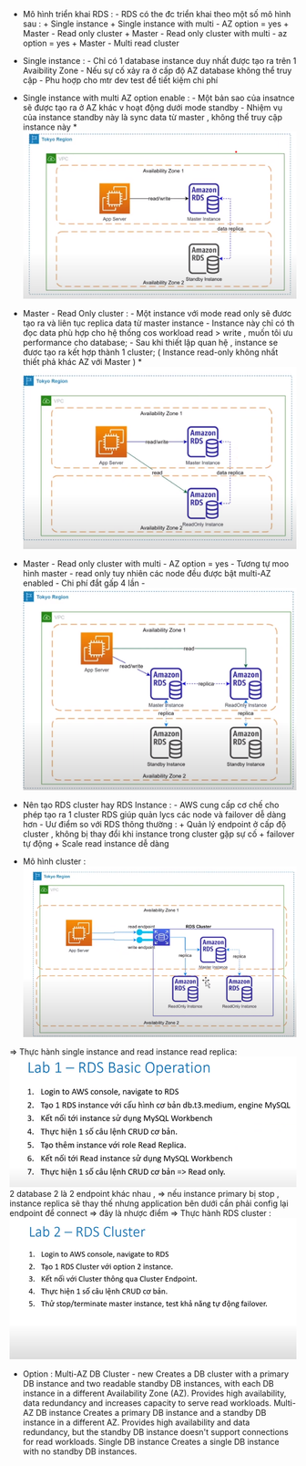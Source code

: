    * Mô hình triển khai RDS :
           - RDS có the đc triển khai theo một số mô hình sau : 
                + Single instance
                + Single instance with multi - AZ option = yes 
                + Master - Read only cluster 
                + Master - Read only cluster with multi - az option = yes
                + Master - Multi read cluster
    
   * Single instance :
          - Chỉ có 1 database instance duy nhất được tạo ra trên 1 Avaibility Zone
          - Nếu sự cố xảy ra ở cấp độ AZ database không thể truy cập 
          - Phu hoợp cho mtr dev test để tiết kiệm chi phí 
   * Single instance with multi AZ option enable :
          - Một bản sao của insatnce sẽ được tạo ra ở AZ khác v hoạt động dưới mode standby
          - Nhiệm vụ của instance standby này là sync data từ master , không thể truy cập instance này 
          * ![single_instance_multi_az.png](single_instance_multi_az.png) 
   * Master - Read Only cluster :
          - Một instance với mode read only sẽ đươc tạo ra và liên tục replica data từ master instance 
          - Instance này chỉ có th đọc data phù hợp cho hệ thống cos workload read > write , muốn tôi ưu performance cho database;
          - Sau khi thiết lập quan hệ , instance se đươc tạo ra kết hợp thành 1 cluster;
           ( Instance read-only không nhất thiết phả khác AZ với Master )
           * ![read_only_cluster.md.png](read_only_cluster.md.png)
   * Master - Read only cluster with multi - AZ option = yes 
          - Tương tự moo hình master - read only tuy nhiên các node đều được bật multi-AZ enabled 
          - Chi phí đắt gấp 4 lần 
          - ![read_only_cluster_with_multi.png](read_only_cluster_with_multi.png)

   * Nên tạo RDS cluster hay RDS Instance :
          - AWS cung cấp cơ chế cho phép tạo ra 1 cluster RDS giúp quản lycs các node và failover dễ dàng hơn 
          - Uư điểm so với RDS thông thường :
                + Quản lý endpoint ở cấp độ cluster , không bị thay đổi khi instance trong cluster gặp sự cố 
                + failover tự động
                + Scale read instance dễ dàng
   * Mô hình cluster :
        ![mo_hinh_cluster.md.png](mo_hinh_cluster.md.png)

  => Thực hành single instance and read instance read replica: ![practice_lab.png](practice_lab.png)
      2 database 2 là 2 endpoint khác nhau , => nếu instance primary bị stop , instance replica sẽ thay thế nhưng application bên dưới cần phải config lại endpoint để connect => đây là nhược điểm
  => Thực hành RDS cluster :![practice_rds_cluster.png](practice_rds_cluster.png)
  
  * Option : 
    Multi-AZ DB Cluster - new
        Creates a DB cluster with a primary DB instance and two readable standby DB instances, 
        with each DB instance in a different Availability Zone (AZ). Provides high availability, data redundancy and increases capacity to serve read workloads.
    Multi-AZ DB instance
        Creates a primary DB instance and a standby DB instance in a different AZ. 
        Provides high availability and data redundancy, but the standby DB instance doesn't support connections for read workloads.
    Single DB instance
        Creates a single DB instance with no standby DB instances.
        
     
